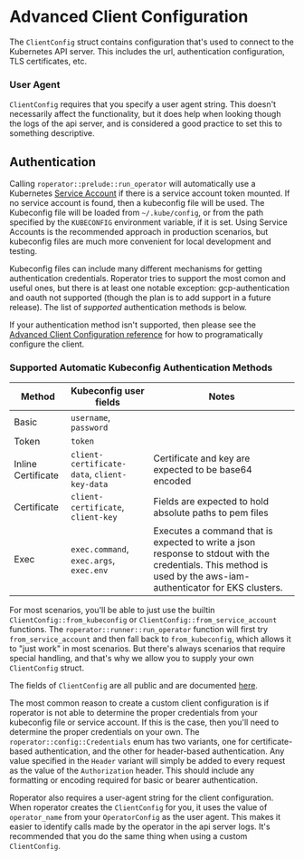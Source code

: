 # Advanced Client Configuration

The `ClientConfig` struct contains configuration that's used to connect to the Kubernetes API server. This includes the url, authentication configuration, TLS certificates, etc.

### User Agent

`ClientConfig` requires that you specify a user agent string. This doesn't necessarily affect the functionality, but it does help when looking though the logs of the api server, and is considered a good practice to set this to something descriptive.

## Authentication

Calling `roperator::prelude::run_operator` will automatically use a Kubernetes [Service Account](https://kubernetes.io/docs/tasks/configure-pod-container/configure-service-account/) if there is a service account token mounted. If no service account is found, then a kubeconfig file will be used. The Kubeconfig file will be loaded from `~/.kube/config`, or from the path specified by the `KUBECONFIG` environment variable, if it is set. Using Service Accounts is the recommended approach in production scenarios, but kubeconfig files are much more convenient for local development and testing.

Kubeconfig files can include many different mechanisms for getting authentication credentials. Roperator tries to support the most comon and useful ones, but there is at least one notable exception: gcp-authentication and oauth not supported (though the plan is to add support in a future release). The list of _supported_ authentication methods is below.

If your authentication method isn't supported, then please see the [Advanced Client Configuration reference](../reference/advanced-client-configuration.md) for how to programatically configure the client.

### Supported Automatic Kubeconfig Authentication Methods

| Method             | Kubeconfig user fields                       | Notes                                                                                                                                                           |
|--------------------|----------------------------------------------|-----------------------------------------------------------------------------------------------------------------------------------------------------------------|
| Basic              | `username`, `password`                       |                                                                                                                                                                 |
| Token              | `token`                                      |                                                                                                                                                                 |
| Inline Certificate | `client-certificate-data`, `client-key-data` | Certificate and key are expected to be base64 encoded                                                                                                           |
| Certificate        | `client-certificate`, `client-key`           |  Fields are expected to hold absolute paths to pem files                                                                                                        |
| Exec               | `exec.command`, `exec.args`, `exec.env`      | Executes a command that is expected to write a json response to stdout with the credentials. This method is used by the aws-iam-authenticator for EKS clusters. |

For most scenarios, you'll be able to just use the builtin `ClientConfig::from_kubeconfig` or `ClientConfig::from_service_account` functions. The `roperator::runner::run_operator` function will first try `from_service_account` and then fall back to `from_kubeconfig`, which allows it to "just work" in most scenarios. But there's always scenarios that require special handling, and that's why we allow you to supply your own `ClientConfig` struct.

The fields of `ClientConfig` are all public and are documented [here](https://docs.rs/roperator/~0.1/roperator/config/struct.ClientConfig.html).

The most common reason to create a custom client configuration is if roperator is not able to determine the proper credentials from your kubeconfig file or service account. If this is the case, then you'll need to determine the proper credentials on your own. The `roperator::config::Credentials` enum has two variants, one for certificate-based authentication, and the other for header-based authentication. Any value specified in the `Header` variant will simply be added to every request as the value of the `Authorization` header. This should include any formatting or encoding required for basic or bearer authentication.

Roperator also requires a user-agent string for the client configuration. When roperator creates the `ClientConfig` for you, it uses the value of `operator_name` from your `OperatorConfig` as the user agent. This makes it easier to identify calls made by the operator in the api server logs. It's recommended that you do the same thing when using a custom `ClientConfig`.
